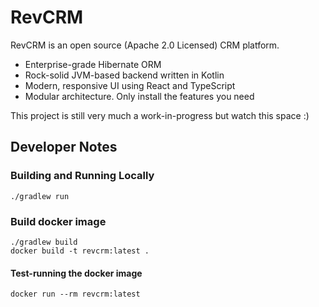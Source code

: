 # RevCRM

RevCRM is an open source (Apache 2.0 Licensed) CRM platform.

* Enterprise-grade Hibernate ORM
* Rock-solid JVM-based backend written in Kotlin
* Modern, responsive UI using React and TypeScript
* Modular architecture. Only install the features you need

This project is still very much a work-in-progress but watch this space :)

## Developer Notes

### Building and Running Locally

```
./gradlew run
```

### Build docker image

```
./gradlew build
docker build -t revcrm:latest .
```

#### Test-running the docker image

```
docker run --rm revcrm:latest
```